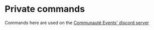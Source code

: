 # Private commands

Commands here are used on the [Communauté Events' discord server](https://commu.events/discord)